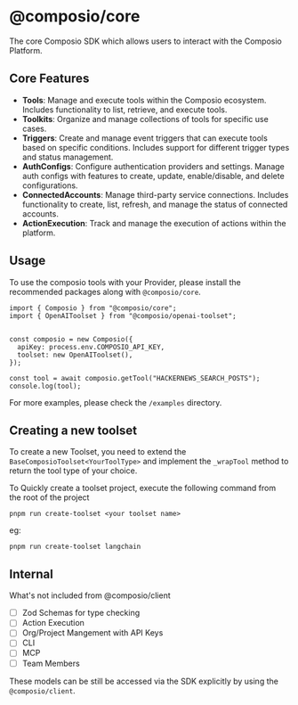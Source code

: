 # @composio/core

The core Composio SDK which allows users to interact with the Composio Platform.

## Core Features

- **Tools**: Manage and execute tools within the Composio ecosystem. Includes functionality to list, retrieve, and execute tools.
- **Toolkits**: Organize and manage collections of tools for specific use cases.
- **Triggers**: Create and manage event triggers that can execute tools based on specific conditions. Includes support for different trigger types and status management.
- **AuthConfigs**: Configure authentication providers and settings. Manage auth configs with features to create, update, enable/disable, and delete configurations.
- **ConnectedAccounts**: Manage third-party service connections. Includes functionality to create, list, refresh, and manage the status of connected accounts.
- **ActionExecution**: Track and manage the execution of actions within the platform.


## Usage
To use the composio tools with your Provider, please install the recommended packages along with `@composio/core`.

```
import { Composio } from "@composio/core";
import { OpenAIToolset } from "@composio/openai-toolset";


const composio = new Composio({
  apiKey: process.env.COMPOSIO_API_KEY,
  toolset: new OpenAIToolset(),
});

const tool = await composio.getTool("HACKERNEWS_SEARCH_POSTS");
console.log(tool);
```

For more examples, please check the `/examples` directory.

## Creating a new toolset
To create a new Toolset, you need to extend the `BaseComposioToolset<YourToolType>` and implement the `_wrapTool` method to return the tool type of your choice.

To Quickly create a toolset project, execute the following command from the root of the project
```
pnpm run create-toolset <your toolset name>
```
eg:
```
pnpm run create-toolset langchain
```

## Internal
What's not included from @composio/client
- [ ] Zod Schemas for type checking
- [ ] Action Execution
- [ ] Org/Project Mangement with API Keys
- [ ] CLI 
- [ ] MCP
- [ ] Team Members

These models can be still be accessed via the SDK explicitly by using the `@composio/client`.